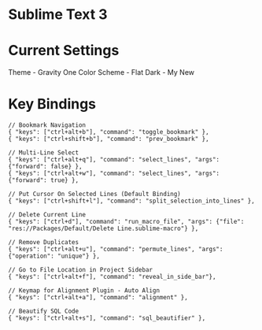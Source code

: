 # Sublime Text 3

# Current Settings
Theme - Gravity One
Color Scheme - Flat Dark - My New

# Key Bindings
    // Bookmark Navigation
    { "keys": ["ctrl+alt+b"], "command": "toggle_bookmark" },
    { "keys": ["ctrl+shift+b"], "command": "prev_bookmark" },

    // Multi-Line Select
    { "keys": ["ctrl+alt+q"], "command": "select_lines", "args": {"forward": false} },
    { "keys": ["ctrl+alt+w"], "command": "select_lines", "args": {"forward": true} },
    
    // Put Cursor On Selected Lines (Default Binding)
    { "keys": ["ctrl+shift+l"], "command": "split_selection_into_lines" },

    // Delete Current Line
    { "keys": ["ctrl+d"], "command": "run_macro_file", "args": {"file": "res://Packages/Default/Delete Line.sublime-macro"} },

    // Remove Duplicates
    { "keys": ["ctrl+alt+u"], "command": "permute_lines", "args": {"operation": "unique"} },

    // Go to File Location in Project Sidebar
    { "keys": ["ctrl+alt+f"], "command": "reveal_in_side_bar"},

    // Keymap for Alignment Plugin - Auto Align
    { "keys": ["ctrl+alt+a"], "command": "alignment" },

    // Beautify SQL Code
    { "keys": ["ctrl+alt+s"], "command": "sql_beautifier" },
